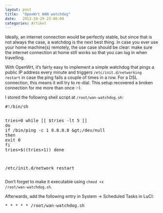 ```yaml
---
layout: post
title:  "OpenWrt WAN watchdog"
date:   2013-10-29 23:00:00
categories: Artikel
---
```



<p>
Ideally, an internet connection would be perfectly stable, but since that is
not always the case, a watchdog is the next best thing. In case you ever use
your home machine(s) remotely, the use case should be clear: make sure the
internet connection at home still works so that you can log in when travelling.
</p>

<p>
With OpenWrt, it’s fairly easy to implement a simple watchdog that pings a
public IP address every minute and triggers <code>/etc/init.d/networking
restart</code> in case the ping fails a couple of times in a row. For a DSL
connection, this means it will try to re-dial. This setup recovered a broken
connection for me more than once :-).
</p>

<p>
I stored the following shell script at <code>/root/wan-watchdog.sh</code>:
</p>
<pre>
#!/bin/sh

tries=0
while [[ $tries -lt 5 ]]
do
	if /bin/ping -c 1 8.8.8.8 &gt;/dev/null
	then
		exit 0
	fi
	tries=$((tries+1))
done

/etc/init.d/network restart
</pre>

<p>
Don’t forget to make it executable using <code>chmod +x
/root/wan-watchdog.sh</code>.
</p>

<p>
Afterwards, add the following entry in System → Scheduled Tasks in LuCI:
</p>
<pre>
* * * * * /root/wan-watchdog.sh
</pre>
